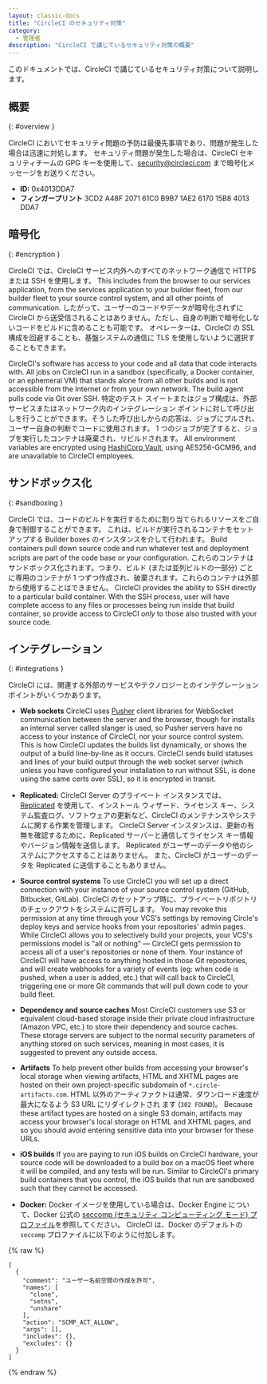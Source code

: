 ```yaml
---
layout: classic-docs
title: "CircleCI のセキュリティ対策"
category:
  - 管理者
description: "CircleCI で講じているセキュリティ対策の概要"
---
```


このドキュメントでは、CircleCI で講じているセキュリティ対策について説明します。

## 概要
{: #overview }

CircleCI においてセキュリティ問題の予防は最優先事項であり、問題が発生した場合は迅速に対処します。 セキュリティ問題が発生した場合は、CircleCI セキュリティチームの GPG キーを使用して、<security@circleci.com> まで暗号化メッセージをお送りください。
- **ID:** 0x4013DDA7
- **フィンガープリント** 3CD2 A48F 2071 61C0 B9B7 1AE2 6170 15B8 4013 DDA7

## 暗号化
{: #encryption }

CircleCI では、CircleCI サービス内外へのすべてのネットワーク通信で HTTPS または SSH を使用します。 This includes from the browser to our services application, from the services application to your builder fleet, from our builder fleet to your source control system, and all other points of communication. したがって、ユーザーのコードやデータが暗号化されずに CircleCI から送受信されることはありません。ただし、自身の判断で暗号化しないコードをビルドに含めることも可能です。 オペレーターは、CircleCI の SSL 構成を回避することも、基盤システムの通信に TLS を使用しないように選択することもできます。

CircleCI's software has access to your code and all data that code interacts with. All jobs on CircleCI run in a sandbox (specifically, a Docker container, or an ephemeral VM) that stands alone from all other builds and is not accessible from the Internet or from your own network. The build agent pulls code via Git over SSH. 特定のテスト スイートまたはジョブ構成は、外部サービスまたはネットワーク内のインテグレーション ポイントに対して呼び出しを行うことができます。そうした呼び出しからの応答は、ジョブにプルされ、ユーザー自身の判断でコードに使用されます。 1 つのジョブが完了すると、ジョブを実行したコンテナは廃棄され、リビルドされます。 All environment variables are encrypted using [HashiCorp Vault](https://www.vaultproject.io/), using AES256-GCM96, and are unavailable to CircleCI employees.

## サンドボックス化
{: #sandboxing }

CircleCI では、コードのビルドを実行するために割り当てられるリソースをご自身で制御することができます。 これは、ビルドが実行されるコンテナをセットアップする Builder boxes のインスタンスを介して行われます。 Build containers pull down source code and run whatever test and deployment scripts are part of the code base or your configuration. これらのコンテナはサンドボックス化されます。つまり、ビルド (または並列ビルドの一部分) ごとに専用のコンテナが 1 つずつ作成され、破棄されます。これらのコンテナは外部から使用することはできません。 CircleCI provides the ability to SSH directly to a particular build container. With the SSH process, user will have complete access to any files or processes being run inside that build container, so provide access to CircleCI _only_ to those also trusted with your source code.

## インテグレーション
{: #integrations }

CircleCI には、関連する外部のサービスやテクノロジーとのインテグレーションポイントがいくつかあります。

- **Web sockets** CircleCI uses [Pusher](https://pusher.com/) client libraries for WebSocket communication between the server and the browser, though for installs an internal server called slanger is used, so Pusher servers have no access to your instance of CircleCI, nor your source control system. This is how CircleCI updates the builds list dynamically, or shows the output of a build line-by-line as it occurs. CircleCI sends build statuses and lines of your build output through the web socket server (which unless you have configured your installation to run without SSL, is done using the same certs over SSL), so it is encrypted in transit.

- **Replicated:** CircleCI Server のプライベート インスタンスでは、[Replicated](http://www.replicated.com/) を使用して、インストール ウィザード、ライセンス キー、システム監査ログ、ソフトウェアの更新など、CircleCI のメンテナンスやシステムに関する作業を管理します。 CircleCI Server インスタンスは、更新の有無を確認するために、Replicated サーバーと通信してライセンス キー情報やバージョン情報を送信します。 Replicated がユーザーのデータや他のシステムにアクセスすることはありません。 また、CircleCI がユーザーのデータを Replicated に送信することもありません。

- **Source control systems** To use CircleCI you will set up a direct connection with your instance of your source control system (GitHub, Bitbucket, GitLab). CircleCI のセットアップ時に、プライベートリポジトリのチェックアウトをシステムに許可します。 You may revoke this permission at any time through your VCS's settings by removing Circle's deploy keys and service hooks from your repositories' admin pages. While CircleCI allows you to selectively build your projects, your VCS's permissions model is "all or nothing" — CircleCI gets permission to access all of a user's repositories or none of them. Your instance of CircleCI will have access to anything hosted in those Git repositories, and will create webhooks for a variety of events (eg: when code is pushed, when a user is added, etc.) that will call back to CircleCI, triggering one or more Git commands that will pull down code to your build fleet.

- **Dependency and source caches** Most CircleCI customers use S3 or equivalent cloud-based storage inside their private cloud infrastructure (Amazon VPC, etc.) to store their dependency and source caches. These storage servers are subject to the normal security parameters of anything stored on such services, meaning in most cases, it is suggested to prevent any outside access.

- **Artifacts** To help prevent other builds from accessing your browser's local storage when viewing artifacts, HTML and XHTML pages are hosted on their own project-specific subdomain of `*.circle-artifacts.com`. HTML 以外のアーティファクトは通常、ダウンロード速度が最大になるよう S3 URL にリダイレクトされ ます (`302 FOUND`)。 Because these artifact types are hosted on a single S3 domain, artifacts may access your browser's local storage on HTML and XHTML pages, and so you should avoid entering sensitive data into your browser for these URLs.

- **iOS builds** If you are paying to run iOS builds on CircleCI hardware, your source code will be downloaded to a build box on a macOS fleet where it will be compiled, and any tests will be run. Similar to CircleCI's primary build containers that you control, the iOS builds that run are sandboxed such that they cannot be accessed.

- **Docker:** Docker イメージを使用している場合は、Docker Engine について、Docker 公式の [seccomp (セキュリティ コンピューティング モード) プロファイル](https://github.com/docker/engine/blob/e76380b67bcdeb289af66ec5d6412ea85063fc04/profiles/seccomp/default.json)を参照してください。 CircleCI は、Docker のデフォルトの `seccomp` プロファイルに以下のように付加します。

{% raw %}
```
[
  {
    "comment": "ユーザー名前空間の作成を許可",
    "names": [
      "clone",
      "setns",
      "unshare"
    ],
    "action": "SCMP_ACT_ALLOW",
    "args": [],
    "includes": {},
    "excludes": {}
  }
]
```
{% endraw %}